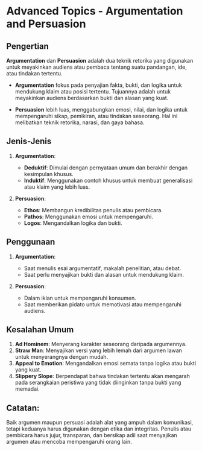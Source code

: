 # Advanced Topics - Argumentation and Persuasion

## Pengertian

**Argumentation** dan **Persuasion** adalah dua teknik retorika yang digunakan untuk meyakinkan audiens atau pembaca tentang suatu pandangan, ide, atau tindakan tertentu.

- **Argumentation** fokus pada penyajian fakta, bukti, dan logika untuk mendukung klaim atau posisi tertentu. Tujuannya adalah untuk meyakinkan audiens berdasarkan bukti dan alasan yang kuat.
  
- **Persuasion** lebih luas, menggabungkan emosi, nilai, dan logika untuk mempengaruhi sikap, pemikiran, atau tindakan seseorang. Hal ini melibatkan teknik retorika, narasi, dan gaya bahasa.

## Jenis-Jenis

1. **Argumentation**:
   - **Deduktif**: Dimulai dengan pernyataan umum dan berakhir dengan kesimpulan khusus.
   - **Induktif**: Menggunakan contoh khusus untuk membuat generalisasi atau klaim yang lebih luas.
   
2. **Persuasion**:
   - **Ethos**: Membangun kredibilitas penulis atau pembicara.
   - **Pathos**: Menggunakan emosi untuk mempengaruhi.
   - **Logos**: Mengandalkan logika dan bukti.

## Penggunaan

1. **Argumentation**:
   - Saat menulis esai argumentatif, makalah penelitian, atau debat.
   - Saat perlu menyajikan bukti dan alasan untuk mendukung klaim.
   
2. **Persuasion**:
   - Dalam iklan untuk mempengaruhi konsumen.
   - Saat memberikan pidato untuk memotivasi atau mempengaruhi audiens.

## Kesalahan Umum

1. **Ad Hominem**: Menyerang karakter seseorang daripada argumennya.
2. **Straw Man**: Menyajikan versi yang lebih lemah dari argumen lawan untuk menyerangnya dengan mudah.
3. **Appeal to Emotion**: Mengandalkan emosi semata tanpa logika atau bukti yang kuat.
4. **Slippery Slope**: Berpendapat bahwa tindakan tertentu akan mengarah pada serangkaian peristiwa yang tidak diinginkan tanpa bukti yang memadai.

## Catatan:

Baik argumen maupun persuasi adalah alat yang ampuh dalam komunikasi, tetapi keduanya harus digunakan dengan etika dan integritas. Penulis atau pembicara harus jujur, transparan, dan bersikap adil saat menyajikan argumen atau mencoba mempengaruhi orang lain.

